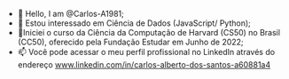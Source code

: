 - 👋 Hello, I am @Carlos-A1981;
- 👀 Estou interessado em Ciência de Dados (JavaScript/ Python);
- 🌱Iniciei o curso da Ciência da Computação de Harvard (CS50) no Brasil (CC50), oferecido pela Fundação Estudar em Junho de 2022;
- 📫 Você pode acessar o meu perfil profissional no LinkedIn através do endereço www.linkedin.com/in/carlos-alberto-dos-santos-a60881a4
  


<!---
Carlos-A1981/Carlos-A1981 is a ✨ special ✨ repository because its `README.md` (this file) appears on your GitHub profile.
You can click the Preview link to take a look at your changes.
--->
